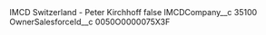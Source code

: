 <?xml version="1.0" encoding="UTF-8"?>
<CustomMetadata xmlns="http://soap.sforce.com/2006/04/metadata" xmlns:xsi="http://www.w3.org/2001/XMLSchema-instance" xmlns:xsd="http://www.w3.org/2001/XMLSchema">
    <label>IMCD Switzerland - Peter Kirchhoff</label>
    <protected>false</protected>
    <values>
        <field>IMCDCompany__c</field>
        <value xsi:type="xsd:string">35100</value>
    </values>
    <values>
        <field>OwnerSalesforceId__c</field>
        <value xsi:type="xsd:string">0050O0000075X3F</value>
    </values>
</CustomMetadata>
